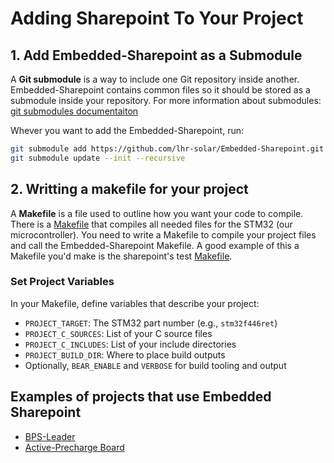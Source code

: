 # Adding Sharepoint To Your Project

## 1. Add Embedded-Sharepoint as a Submodule
A **Git submodule** is a way to include one Git repository inside another. 
Embedded-Sharepoint contains common files so it should be stored as a submodule inside your repository.
For more information about submodules: [git submodules documentaiton](https://github.blog/open-source/git/working-with-submodules/)

Whever you want to add the Embedded-Sharepoint, run: 
```sh
git submodule add https://github.com/lhr-solar/Embedded-Sharepoint.git
git submodule update --init --recursive
```

## 2. Writting a makefile for your project
A **Makefile** is a file used to outline how you want your code to compile. There is a [Makefile](https://github.com/lhr-solar/Embedded-Sharepoint/blob/main/Makefile) that compiles all needed files for the STM32 (our microcontroller). You need to write a Makefile to compile your project files and call the Embedded-Sharepoint Makefile. A good example of this a Makefile you'd make is the sharepoint's test [Makefile](https://github.com/lhr-solar/Embedded-Sharepoint/blob/main/test/Makefile). 


### Set Project Variables

   In your Makefile, define variables that describe your project:
   - `PROJECT_TARGET`: The STM32 part number (e.g., `stm32f446ret`)
   - `PROJECT_C_SOURCES`: List of your C source files
   - `PROJECT_C_INCLUDES`: List of your include directories
   - `PROJECT_BUILD_DIR`: Where to place build outputs
   - Optionally, `BEAR_ENABLE` and `VERBOSE` for build tooling and output

    



## Examples of projects that use Embedded Sharepoint
* [BPS-Leader](https://github.com/lhr-solar/BPS-Leader)
* [Active-Precharge Board](https://github.com/lhr-solar/Active-Precharge-Board#)
